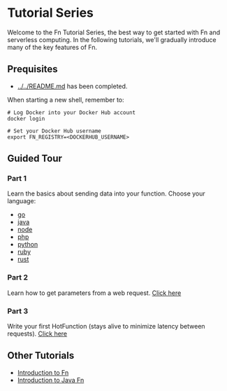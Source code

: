 
# Tutorial Series

Welcome to the Fn Tutorial Series, the best way to get started with Fn and serverless computing. In the following tutorials, we'll gradually introduce many of the key features of Fn.

## Prequisites
* [../../README.md](Quickstart) has been completed.

When starting a new shell, remember to:

```
# Log Docker into your Docker Hub account
docker login

# Set your Docker Hub username
export FN_REGISTRY=<DOCKERHUB_USERNAME>
```

## Guided Tour

### Part 1

Learn the basics about sending data into your function. Choose your language:

* [go](hello/go)
* [java](hello/java)
* [node](hello/node)
* [php](hello/php)
* [python](hello/python)
* [ruby](hello/ruby)
* [rust](hello/rust) 

### Part 2

Learn how to get parameters from a web request. [Click here](params)

### Part 3

Write your first HotFunction (stays alive to minimize latency between requests). [Click here](hotfunctions/http)

## Other Tutorials

* [Introduction to Fn](https://github.com/fnproject/tutorials/tree/master/Introduction)
* [Introduction to Java Fn](https://github.com/fnproject/tutorials/tree/master/JavaFDKIntroduction)
